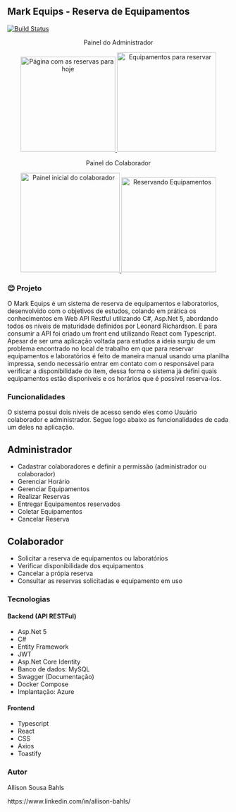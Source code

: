 ## Mark Equips - Reserva de Equipamentos
[![Build Status](https://travis-ci.com/AllisonSBahls/mark-equips.svg?branch=main)](https://travis-ci.com/AllisonSBahls/mark-equips)
<p align="center">Painel do Administrador</p>
<p align="center">
    <a href="https://i.imgur.com/QIVucI4.jpg">
    <img src="https://i.imgur.com/QIVucI4.jpg" alt="Página com as reservas para hoje" height="215">
  </a>
   <a href="https://i.imgur.com/HybLaUB.jpg">
    <img src="https://i.imgur.com/HybLaUB.jpg" alt="Equipamentos para reservar" height="225">
  </a>
</p>

<p align="center">Painel do Colaborador</p>
<p align="center">
   <a href="https://i.imgur.com/gcNFFlk.jpg">
    <img src="https://i.imgur.com/gcNFFlk.jpg" alt="Painel inicial do colaborador" height="225">
  </a>
    <a href="https://i.imgur.com/i5ifyEX.jpg">
    <img src="https://i.imgur.com/i5ifyEX.jpg" alt="Reservando Equipamentos" height="215">
  </a>
</p>


### :blush: **Projeto**

  O Mark Equips é um sistema de reserva de equipamentos e laboratorios, desenvolvido com o objetivos de estudos, colando em prática os conhecimentos em Web API Restful utilizando C#, Asp.Net 5, abordando todos os níveis de maturidade definidos por Leonard Richardson. E para consumir a API foi criado um front end utilizando React com Typescript.
  Apesar de ser uma aplicação voltada para estudos a ideia surgiu de um problema encontrado no local de trabalho em que para reservar equipamentos e laboratórios é feito de maneira manual usando uma planilha impressa, sendo necessário entrar em contato com o responsável para verificar a disponibilidade do item, dessa forma o sistema já defini quais equipamentos estão disponiveis e os horários que é possivel reserva-los.

### **Funcionalidades**

O sistema possui dois niveis de acesso sendo eles como Usuário colaborador e administrador. Segue logo abaixo as funcionalidades de cada um deles na aplicação.

## Administrador
-   Cadastrar colaboradores e definir a permissão (administrador ou colaborador)
-   Gerenciar Horário
-   Gerenciar Equipamentos
-   Realizar Reservas
-   Entregar Equipamentos reservados
-   Coletar Equipamentos
-   Cancelar Reserva

## Colaborador
-   Solicitar a reserva de equipamentos ou laboratórios
-   Verificar disponibilidade dos equipamentos
-   Cancelar a própia reserva
-   Consultar as reservas solicitadas e equipamento em uso

### **Tecnologias**

#### Backend (API RESTFul)

-   Asp.Net 5
-   C#
-   Entity Framework
-   JWT
-   Asp.Net Core Identity
-   Banco de dados: MySQL
-   Swagger (Documentação)
-   Docker Compose
-   Implantação: Azure

#### Frontend

-   Typescript
-   React
-   CSS
-   Axios
-   Toastify

### Autor
Allison Sousa Bahls
<p>https://www.linkedin.com/in/allison-bahls/</p>
